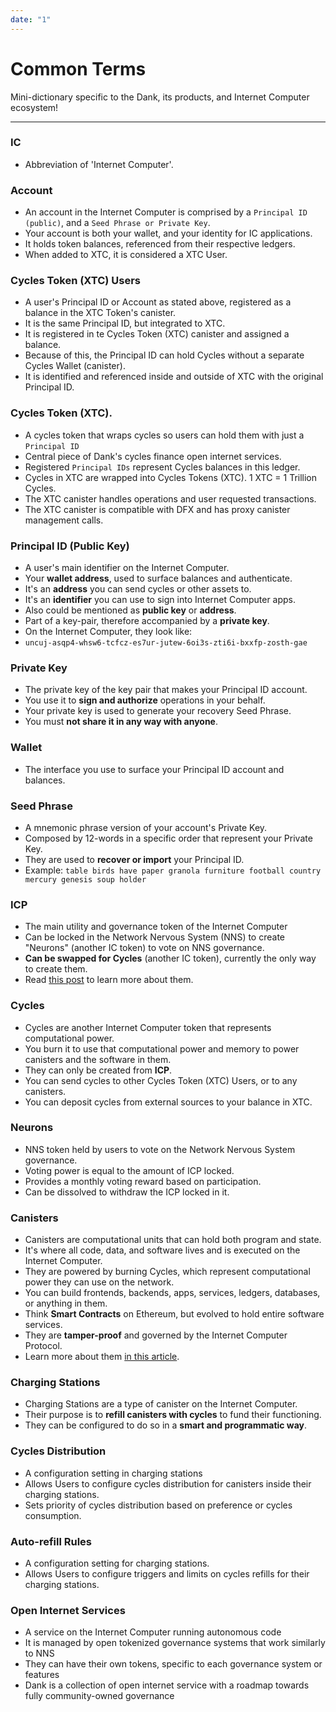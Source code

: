 ```yaml
---
date: "1"
---
```


# Common Terms

Mini-dictionary specific to the Dank, its products, and Internet Computer ecosystem!

-----

### IC
- Abbreviation of 'Internet Computer'.

### Account
- An account in the Internet Computer is comprised by a `Principal ID (public)`, and a `Seed Phrase or Private Key`.
- Your account is both your wallet, and your identity for IC applications.
- It holds token balances, referenced from their respective ledgers.
- When added to XTC, it is considered a XTC User.

### Cycles Token (XTC) Users
- A user's Principal ID or Account as stated above, registered as a balance in the XTC Token's canister.
- It is the same Principal ID, but integrated to XTC.
- It is registered in te Cycles Token (XTC) canister and assigned a balance.
- Because of this, the Principal ID can hold Cycles without a separate Cycles Wallet (canister).
- It is identified and referenced inside and outside of XTC with the original Principal ID.

### Cycles Token (XTC).
- A cycles token that wraps cycles so users can hold them with just a `Principal ID`
- Central piece of Dank's cycles finance open internet services.
- Registered `Principal IDs` represent Cycles balances in this ledger.
- Cycles in XTC are wrapped into Cycles Tokens (XTC). 1 XTC = 1 Trillion Cycles.
- The XTC canister handles operations and user requested transactions.
- The XTC canister is compatible with DFX and has proxy canister management calls.

### Principal ID (Public Key)
- A user's main identifier on the Internet Computer.
- Your  **wallet address**, used to surface balances and authenticate.
- It's an **address** you can send cycles or other assets to.
- It's an **identifier** you can use to sign into Internet Computer apps.
- Also could be mentioned as **public key** or **address**.
- Part of a key-pair, therefore accompanied by a **private key**.
- On the Internet Computer, they look like:
- `uncuj-asqp4-whsw6-tcfcz-es7ur-jutew-6oi3s-zti6i-bxxfp-zosth-gae`

### Private Key
- The private key of the key pair that makes your Principal ID account.
- You use it to **sign and authorize** operations in your behalf.
- Your private key is used to generate your recovery Seed Phrase.
- You must **not share it in any way with anyone**.

### Wallet
- The interface you use to surface your Principal ID account and balances.


### Seed Phrase
- A mnemonic phrase version of your account's Private Key.
- Composed by 12-words in a specific order that represent your Private Key.
- They are used to **recover or import** your Principal ID.
- Example: `table birds have paper granola furniture football country mercury genesis soup holder`

### ICP
- The main utility and governance token of the Internet Computer
- Can be locked in the Network Nervous System (NNS) to create "Neurons" (another IC token) to vote on NNS governance.
- **Can be swapped for Cycles** (another IC token), currently the only way to create them.
- Read [this post](https://medium.com/dfinity/the-internet-computers-token-economics-an-overview-29e238bd1d83#:~:text=ICP%20tokens%20allow%20users%20to,proposals%20and%20earn%20voting%20rewards.) to learn more about them.

### Cycles
- Cycles are another Internet Computer token that represents computational power.
- You burn it to use that computational power and memory to power canisters and the software in them.
- They can only be created from **ICP**.
- You can send cycles to other Cycles Token (XTC) Users, or to any canisters.
- You can deposit cycles from external sources to your balance in XTC.

### Neurons
- NNS token held by users to vote on the Network Nervous System governance.
- Voting power is equal to the amount of ICP locked.
- Provides a monthly voting reward based on participation.
- Can be dissolved to withdraw the ICP locked in it.


### Canisters
- Canisters are computational units that can hold both program and state.
- It's where all code, data, and software lives and is executed on the Internet Computer.
- They are powered by burning Cycles, which represent computational power they can use on the network.
- You can build frontends, backends, apps, services, ledgers, databases, or anything in them.
- Think **Smart Contracts** on Ethereum, but evolved to hold entire software services.
- They are **tamper-proof** and governed by the Internet Computer Protocol.
- Learn more about them [in this article](https://medium.com/dfinity/the-internet-computers-token-economics-an-overview-29e238bd1d83#:~:text=ICP%20tokens%20allow%20users%20to,proposals%20and%20earn%20voting%20rewards.).

### Charging Stations
- Charging Stations are a type of canister on the Internet Computer.
- Their purpose is to **refill canisters with cycles** to fund their functioning.
- They can be configured to do so in a **smart and programmatic way**.


### Cycles Distribution
- A configuration setting in charging stations
- Allows Users to configure cycles distribution for canisters inside their charging stations.
- Sets priority of cycles distribution based on preference or cycles consumption.

### Auto-refill Rules
- A configuration setting for charging stations.
- Allows Users to configure triggers and limits on cycles refills for their charging stations.

### Open Internet Services
- A service on the Internet Computer running autonomous code
- It is managed by open tokenized governance systems that work similarly to NNS
- They can have their own tokens, specific to each governance system or features
- Dank is a collection of open internet service with a roadmap towards fully community-owned governance